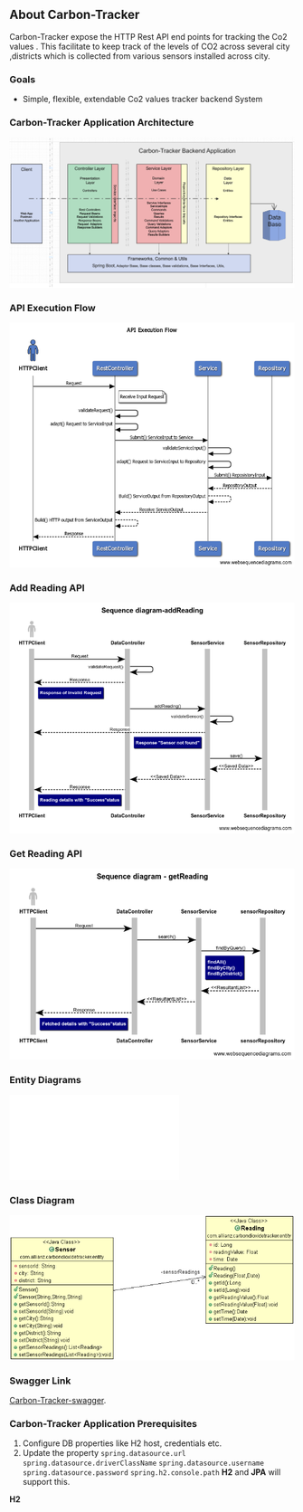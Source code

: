 ## About Carbon-Tracker
Carbon-Tracker expose the HTTP Rest API end points for tracking the Co2 values .
This facilitate to keep track of the levels of CO2 across several city ,districts which is collected from various sensors installed across city.

### Goals
* Simple, flexible, extendable Co2 values tracker backend System

<!-- ### Design Inspiration Architecture from Industry Standard

![Design Inspiration Architecture](./docs/images/CleanArchitecture.jpg)
![Design Inspiration Architecture](./docs/images/ddd.jpeg) -->

### Carbon-Tracker Application Architecture

![Application Architecture](./docs/images/Carbon-Tracker-Application-Architecture.png)

### API Execution Flow

![API Execution Flow](./docs/images/API-Execution-Flow.png)

### Add Reading API

![Add Reading API](./docs/images/Sequence-diagram-addReading.png)


### Get Reading API

![Get Reading API](./docs/images/Sequence-diagram-getReading.png)

### Entity Diagrams

![ER Diagram](./docs/images/Acc-ERDiagram.pdf)

### Class Diagram
![ER Class-Diagram](./docs/images/Entity_ClassDiagram.gif)


### Swagger Link 
[Carbon-Tracker-swagger](https://xxyyy/).

### Carbon-Tracker Application Prerequisites

1. Configure DB properties like H2 host, credentials etc.
2. Update the property `spring.datasource.url` `spring.datasource.driverClassName` `spring.datasource.username` `spring.datasource.password` `spring.h2.console.path`  **H2** and **JPA** will support this.


**H2**
<!-- 6. XXXX [dbconfig](./docs/images/CleanArchitecture.jpg) 
7. YYYY [dbconfig](./docs/images/CleanArchitecture.jpg)    -->
